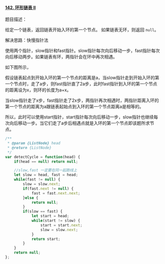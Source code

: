 #### [142. 环形链表 II](https://leetcode-cn.com/problems/linked-list-cycle-ii/)

题目描述：

给定一个链表，返回链表开始入环的第一个节点。 如果链表无环，则返回 `null`。



解决思路：快慢指针法

使用两个指针，slow指针和fast指针。slow指针每次向后移动一步，fast指针每次向后移动两步。如果链表有环，两指针会在环中再次相遇。

如下图所示，

假设链表起点到开始入环的第一个节点的距离是a，当slow指针走到开始入环的第一个节点时，走了a步，则fast指针直了2a步，此时fast指针到入环的第一个节点的距离设为x，则环的长度为a+x。

当slow指针走了x步，fast指针走了2x步，两指针再次相遇时，两指针距离入环的第一个节点的距离为a跟链表起始点到入环的第一个节点距离a是相等的。

所以，此时可以使用start指针，start指针每次向后移动一步，slow指针也继续每次向后移动一步。当它们走了a步后相遇点就是入环的第一个节点即该题所求节点。



```js
/**
 * @param {ListNode} head
 * @return {ListNode}
 */
var detectCycle = function(head) {
    if(head == null) return null;

    //slow,fast 一定要在同一起跑线上
    let slow = head, fast = head;
    while(fast != null) {
        slow = slow.next;
        if(fast.next != null) {
            fast = fast.next.next;
        }else {
            return null;
        }
        if(slow == fast) {
            let start = head;
            while(start != slow) {
                start = start.next;
                slow = slow.next;
            }
            return start;
        }
    }
    return null;
};
```

